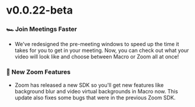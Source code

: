 # v0.0.22-beta

### 🏎️ Join Meetings Faster
 - We've redesigned the pre-meeting windows to speed up the time it takes for you to get in your meeting. Now, you can check out what your video will look like and choose between Macro or Zoom all at once!

### 👻 New Zoom Features
 - Zoom has released a new SDK so you'll get new features like background blur and video virtual backgrounds in Macro now. This update also fixes some bugs that were in the previous Zoom SDK.
